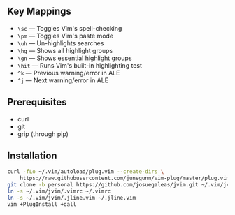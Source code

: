 ## Key Mappings
- `\sc` — Toggles Vim's spell-checking
- `\pm` — Toggles Vim's paste mode
- `\uh` — Un-highlights searches
- `\hg` — Shows all highlight groups
- `\gn` — Shows essential highlight groups
- `\hit` — Runs Vim's built-in highlighting test
- `^k` — Previous warning/error in ALE
- `^j` — Next warning/error in ALE

## Prerequisites
- curl
- git
- grip (through pip)

## Installation
```bash
curl -fLo ~/.vim/autoload/plug.vim --create-dirs \
    https://raw.githubusercontent.com/junegunn/vim-plug/master/plug.vim
git clone -b personal https://github.com/josuegaleas/jvim.git ~/.vim/jvim
ln -s ~/.vim/jvim/.vimrc ~/.vimrc
ln -s ~/.vim/jvim/.jline.vim ~/.jline.vim
vim +PlugInstall +qall
```
